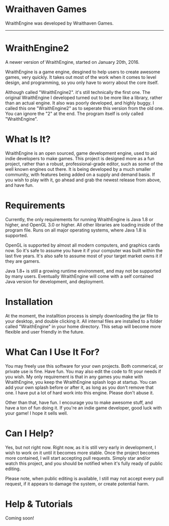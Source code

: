 # Wraithaven Games
WraithEngine was developed by Wraithaven Games.

---

# WraithEngine2
A newer version of WraithEngine, started on January 20th, 2016.

WraithEngine is a game engine, desgined to help users to create awesome games, very quickly. It takes out most of the work when it comes to level design, and programming, so you only have to worry about the core itself.

Although called "WraithEngine2". it's still technically the first one. The original WraithEngine I developed turned out to be more like a library, rather than an actual engine. It also was poorly developed, and highly buggy. I called this one "WraithEngine2" as to seperate this version from the old one. You can ignore the "2" at the end. The program itself is only called "WraithEngine".

# What Is It?
WraithEngine is an open sourced, game development engine, used to aid indie developers to make games. This project is designed more as a fun project, rather than a robust, professional-grade editor, such as some of the well known engines out there. It is being developed by a much smaller community, with features being added on a supply and demand basis. If you wish to play with it, go ahead and grab the newest release from above, and have fun.

# Requirements
Currently, the only requirements for running WraithEngine is Java 1.8 or higher, and OpenGL 3.0 or higher. All other libraries are loading inside of the program file. Runs on all major operating systems, where Java 1.8 is supported.

OpenGL is supported by almost all modern computers, and graphics cards now. So it's safe to assume you have it if your computer was built within the last five years. It's also safe to assume most of your target market owns it if they are gamers.

Java 1.8+ is still a growing runtime environment, and may not be supported by many users. Eventually WraithEngine will come with a self contained Java version for development, and deployment.

# Installation
At the moment, the installtion process is simply downloading the jar file to your desktop, and double clicking it. All internal files are installed to a folder called "WraithEngine" in your home directory. This setup will become more flexible and user friendly in the future.

# What Can I Use It For?
You may freely use this software for your own projects. Both commerical, or private use is fine. Have fun. You may also edit the code to fit your needs if you wish. My only requirement is that in any games you make with WraithEngine, you keep the WraithEngine splash logo at startup. You can add your own splash before or after it, as long as you don't remove that one. I have put a lot of hard work into this engine. Please don't abuse it.

Other than that, have fun. I encourage you to make awesome stuff, and have a ton of fun doing it. If you're an indie game developer, good luck with your game! I hope it sells well.

# Can I Help?
Yes, but not right now. Right now, as it is still very early in development, I wish to work on it until it becomes more stable. Once the project becomes more contained, I will start accepting pull requests. Simply star and/or watch this project, and you should be notified when it's fully ready of public editing.

Please note, when public editing is available, I still may not accept every pull request, if it appears to damage the system, or create potential harm.

# Help & Tutorials
Coming soon!

